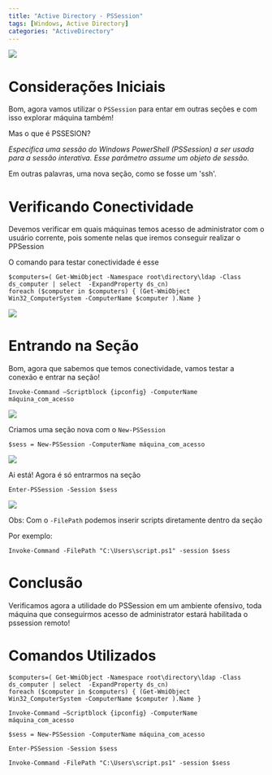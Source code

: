 ```yaml
---
title: "Active Directory - PSSession"
tags: [Windows, Active Directory]
categories: "ActiveDirectory"
---
```


![](https://raw.githubusercontent.com/0x4rt3mis/0x4rt3mis.github.io/master/img/active-enum/pssesion.png)

# Considerações Iniciais

Bom, agora vamos utilizar o `PSSession` para entar em outras seções e com isso explorar máquina também!

Mas o que é PSSESION?

*Especifica uma sessão do Windows PowerShell (PSSession) a ser usada para a sessão interativa. Esse parâmetro assume um objeto de sessão.*

Em outras palavras, uma nova seção, como se fosse um 'ssh'.

# Verificando Conectividade

Devemos verificar em quais máquinas temos acesso de administrator com o usuário corrente, pois somente nelas que iremos conseguir realizar o PPSession

O comando para testar conectividade é esse

```
$computers=( Get-WmiObject -Namespace root\directory\ldap -Class ds_computer | select  -ExpandProperty ds_cn)
foreach ($computer in $computers) { (Get-WmiObject Win32_ComputerSystem -ComputerName $computer ).Name }
```

![](https://raw.githubusercontent.com/0x4rt3mis/0x4rt3mis.github.io/master/img/active-enum/pssesion1.png)

# Entrando na Seção

Bom, agora que sabemos que temos conectividade, vamos testar a conexão e entrar na seção!

`Invoke-Command –Scriptblock {ipconfig} -ComputerName máquina_com_acesso`

![](https://raw.githubusercontent.com/0x4rt3mis/0x4rt3mis.github.io/master/img/active-enum/pssesion2.png)

Criamos uma seção nova com o `New-PSSession`

`$sess = New-PSSession -ComputerName máquina_com_acesso`

![](https://raw.githubusercontent.com/0x4rt3mis/0x4rt3mis.github.io/master/img/active-enum/pssesion3.png)

Ai está! Agora é só entrarmos na seção

`Enter-PSSession -Session $sess`

![](https://raw.githubusercontent.com/0x4rt3mis/0x4rt3mis.github.io/master/img/active-enum/pssesion4.png)

Obs: Com o `-FilePath` podemos inserir scripts diretamente dentro da seção

Por exemplo:

`Invoke-Command -FilePath "C:\Users\script.ps1" -session $sess`

# Conclusão

Verificamos agora a utilidade do PSSession em um ambiente ofensivo, toda máquina que conseguirmos acesso de administrator estará habilitada o pssession remoto!

# Comandos Utilizados

```
$computers=( Get-WmiObject -Namespace root\directory\ldap -Class ds_computer | select  -ExpandProperty ds_cn)
foreach ($computer in $computers) { (Get-WmiObject Win32_ComputerSystem -ComputerName $computer ).Name }
```

`Invoke-Command –Scriptblock {ipconfig} -ComputerName máquina_com_acesso`

`$sess = New-PSSession -ComputerName máquina_com_acesso`

`Enter-PSSession -Session $sess`

`Invoke-Command -FilePath "C:\Users\script.ps1" -session $sess`